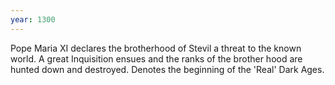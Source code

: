 ```yaml
---
year: 1300
---
```


Pope Maria XI declares the brotherhood of Stevil a threat to the known world. A great Inquisition ensues and the ranks of the brother hood are hunted down and destroyed. Denotes the beginning of the 'Real' Dark Ages.
